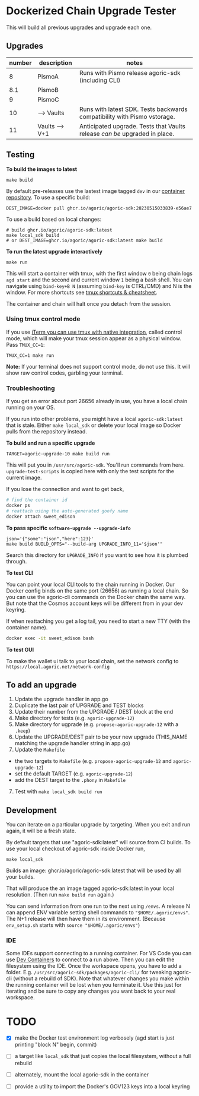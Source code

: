 # Dockerized Chain Upgrade Tester

This will build all previous upgrades and upgrade each one.

## Upgrades

| number | description    | notes                                                                      |
| ------ | -------------- | -------------------------------------------------------------------------- |
| 8      | PismoA         | Runs with Pismo release agoric-sdk (including CLI)                         |
| 8.1    | PismoB         |
| 9      | PismoC         |
| 10     | --> Vaults     | Runs with latest SDK. Tests backwards compatibility with Pismo vstorage.   |
| 11     | Vaults --> V+1 | Anticipated upgrade. Tests that Vaults release _can be_ upgraded in place. |

## Testing

**To build the images to latest**

```shell
make build
```

By default pre-releases use the lastest image tagged `dev` in our [container repository](https://github.com/agoric/agoric-sdk/pkgs/container/agoric-sdk). To use
a specific build:

```shell
DEST_IMAGE=docker pull ghcr.io/agoric/agoric-sdk:20230515033839-e56ae7
```
To use a build based on local changes:
```shell
# build ghcr.io/agoric/agoric-sdk:latest
make local_sdk build
# or DEST_IMAGE=ghcr.io/agoric/agoric-sdk:latest make build
```

**To run the latest upgrade interactively**

```shell
make run
```

This will start a container with tmux, with the first window `0` being chain logs `agd start` and the second and current window `1` being a bash shell. You can navigate using `bind-key+B N` (assuming `bind-key` is CTRL/CMD) and N is the window. For more shortcuts see [tmux shortcuts & cheatsheet](https://gist.github.com/MohamedAlaa/2961058#list-all-shortcuts).

The container and chain will halt once you detach from the session.

### Using tmux control mode

If you use [iTerm you can use tmux with native integration](https://iterm2.com/documentation-tmux-integration.html), called control mode, which will make your tmux session appear as a physical window. Pass `TMUX_CC=1`:

```shell
TMUX_CC=1 make run
```

**Note:** If your terminal does not support control mode, do not use this. It will show raw control codes, garbling your terminal.

### Troubleshooting
If you get an error about port 26656 already in use, you have a local chain running on your OS.

If you run into other problems, you might have a local `agoric-sdk:latest` that
is stale. Either `make local_sdk` or delete your local image so Docker pulls
from the repository instead.

**To build and run a specific upgrade**

```shell
TARGET=agoric-upgrade-10 make build run
```

This will put you in `/usr/src/agoric-sdk`. You'll run commands from here. `upgrade-test-scripts` is copied here with only the test scripts for the current image.


If you lose the connection and want to get back,
```sh
# find the container id
docker ps
# reattach using the auto-generated goofy name
docker attach sweet_edison
```

**To pass specific `software-upgrade --upgrade-info`**

```shell
json='{"some":"json","here":123}'
make build BUILD_OPTS="--build-arg UPGRADE_INFO_11='$json'"
```

Search this directory for `UPGRADE_INFO` if you want to see how it is plumbed
through.

**To test CLI**

You can point your local CLI tools to the chain running in Docker. Our Docker config binds on the same port (26656) as running a local chain. So you can use the agoric-cli commands on the Docker chain the same way. But note that the Cosmos account keys will be different from in your dev keyring.

If when reattaching you get a log tail, you need to start a new TTY (with the container name).
```sh
docker exec -it sweet_edison bash
```


**To test GUI**

To make the wallet ui talk to your local chain, set the network config to
`https://local.agoric.net/network-config`

## To add an upgrade

1. Update the upgrade handler in app.go
2. Duplicate the last pair of UPGRADE and TEST blocks
3. Update their number from the UPGRADE / DEST block at the end
4. Make directory for tests (e.g. `agoric-upgrade-12`)
4. Make directory for ugprade (e.g. `propose-agoric-upgrade-12` with a `.keep`)
5. Update the UPGRADE/DEST pair to be your new upgrade (THIS_NAME matching the upgrade handler string in app.go)
6. Update the `Makefile`
  - the two targets to `Makefile` (e.g. `propose-agoric-upgrade-12` and `agoric-upgrade-12`)
  - set the default TARGET (e.g. `agoric-upgrade-12`)
  - add the DEST target to the `.phony` in `Makefile`
7. Test with `make local_sdk build run`


## Development

You can iterate on a particular upgrade by targeting. When you exit and run again, it will be a fresh state.

By default targets that use "agoric-sdk:latest" will source from CI builds. To use your local checkout of agoric-sdk inside Docker run,

```shell
make local_sdk
```
Builds an image: ghcr.io/agoric/agoric-sdk:latest that will be used by all your builds.

That will produce the an image tagged agoric-sdk:latest in your local resolution. (Then run `make build run` again.)

You can send information from one run to the next using `/envs`. A release N can append ENV variable setting shell commands to `"$HOME/.agoric/envs"`. The N+1 release will then have them in its environment. (Because `env_setup.sh` starts with `source "$HOME/.agoric/envs"`)

### IDE

Some IDEs support connecting to a running container. For VS Code you can use [Dev Containers](https://code.visualstudio.com/docs/devcontainers/containers) to connect to a run above. Then you can edit the filesystem using the IDE. Once the workspace opens, you have to add a folder. E.g. `/usr/src/agoric-sdk/packages/agoric-cli/` for tweaking agoric-cli (without a rebuild of SDK).
Note that whatever changes you make within the running container will be lost when you terminate it. Use this just for iterating and be sure to copy any changes you want back to your real workspace.

# TODO
- [X] make the Docker test environment log verbosely (agd start is just printing "block N" begin, commit)
- [ ] a target like `local_sdk` that just copies the local filesystem, without a full rebuild
- [ ] alternately, mount the local agoric-sdk in the container
- [ ] provide a utility to import the Docker's GOV123 keys into a local keyring

